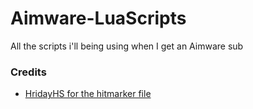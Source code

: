 # Aimware-LuaScripts

All the scripts i'll being using when I get an Aimware sub

### Credits
* [HridayHS for the hitmarker file](https://github.com/HridayHS/aimware_lua_scripts/blob/master/MetallicHitsound.lua)
